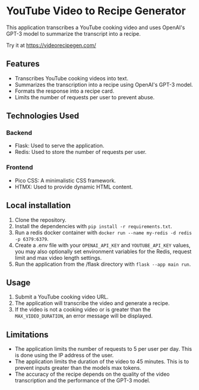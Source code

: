 # YouTube Video to Recipe Generator

This application transcribes a YouTube cooking video and uses OpenAI's GPT-3 model to summarize the transcript into a recipe.

Try it at https://videorecipegen.com/

## Features

- Transcribes YouTube cooking videos into text.
- Summarizes the transcription into a recipe using OpenAI's GPT-3 model.
- Formats the response into a recipe card.
- Limits the number of requests per user to prevent abuse.

## Technologies Used

### Backend
- Flask: Used to serve the application. 
- Redis: Used to store the number of requests per user. 

### Frontend
- Pico CSS: A minimalistic CSS framework.
- HTMX: Used to provide dynamic HTML content.

## Local installation

1. Clone the repository.
2. Install the dependencies with `pip install -r requirements.txt`.
3. Run a redis docker container with `docker run --name my-redis -d redis -p 6379:6379`.
3. Create a .env file with your `OPENAI_API_KEY` and `YOUTUBE_API_KEY` values, you may also optionally set environment variables for the Redis, request limit and max video length settings.
4. Run the application from the /flask directory with `flask --app main run`.

## Usage

1. Submit a YouTube cooking video URL.
2. The application will transcribe the video and generate a recipe.
3. If the video is not a cooking video or is greater than the `MAX_VIDEO_DURATION`, an error message will be displayed.

## Limitations

- The application limits the number of requests to 5 per user per day. This is done using the IP address of the user.
- The application limits the duration of the video to 45 minutes. This is to prevent inputs greater than the models max tokens.
- The accuracy of the recipe depends on the quality of the video transcription and the performance of the GPT-3 model.